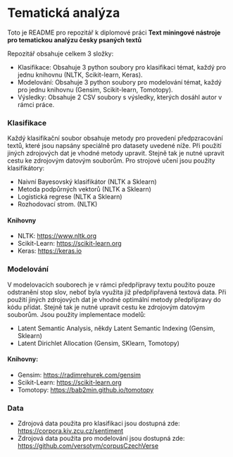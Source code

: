 # Tematická analýza
Toto je README pro repozitář k diplomové práci **Text miningové nástroje pro tematickou analýzu česky psaných textů**

Repozitář obsahuje celkem 3 složky:
- Klasifikace: Obsahuje 3 python soubory pro klasifikaci témat, každý pro jednu knihovnu (NLTK, Scikit-learn, Keras).
- Modelování: Obsahuje 3 python soubory pro modelování témat, každý pro jednu knihovnu (Gensim, Scikit-learn, Tomotopy).
- Výsledky: Obsahuje 2 CSV soubory s výsledky, kterých dosáhl autor v rámci práce.

### Klasifikace
Každý klasifikační soubor obsahuje metody pro provedení předpzracování textů, které jsou napsány speciálně pro datasety
uvedené níže. Při použití jiných zdrojových dat je vhodné metody upravit. Stejně tak je nutné upravit cestu ke zdrojovým
datovým souborům. Pro strojové učení jsou použity klasifikátory: 
- Naivní Bayesovský klasifikátor (NLTK a Sklearn) 
- Metoda podpůrných vektorů (NLTK a Sklearn)
- Logistická regrese (NLTK a Sklearn)
- Rozhodovací strom. (NLTK)

#### Knihovny
- NLTK: https://www.nltk.org
- Scikit-Learn: https://scikit-learn.org
- Keras: https://keras.io

### Modelování
V modelovacích souborech je v rámci předpřípravy textu použito pouze odstranění stop slov, neboť byla využita
již předpřipřavená textová data. Při použití jiných zdrojových dat je vhodné optimální metody předpřípravy do kódu
přídat. Stejně tak je nutné upravit cestu ke zdrojovým datovým souborům. Jsou použity implementace modelů:
- Latent Semantic Analysis, někdy Latent Semantic Indexing (Gensim, Sklearn)
- Latent Dirichlet Allocation (Gensim, SKlearn, Tomotopy)

#### Knihovny:
- Gensim: https://radimrehurek.com/gensim
- Scikit-Learn: https://scikit-learn.org
- Tomotopy: https://bab2min.github.io/tomotopy

### Data
- Zdrojová data použita pro klasifikaci jsou dostupná zde: https://corpora.kiv.zcu.cz/sentiment
- Zdrojová data použita pro modelování jsou dostupná zde: https://github.com/versotym/corpusCzechVerse